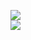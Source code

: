 [![](https://img.shields.io/badge/Made%20With-Github%20Spray-lightgrey.svg?style=for-the-badge&logo=github)](https://github.com/Annihil/github-spray#15266)  
[![](https://i.imgur.com/2DrTn0Z.gif)](https://github.com/Annihil/github-spray)